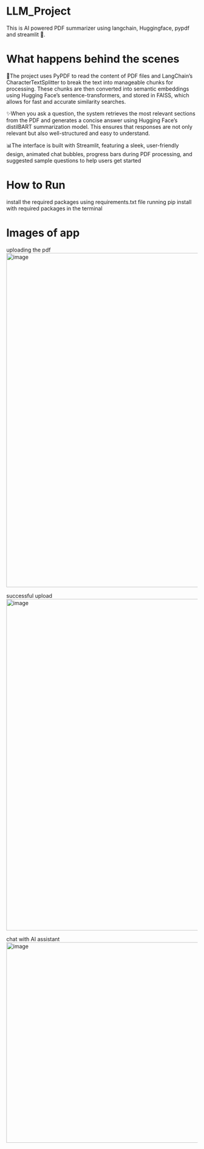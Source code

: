 # LLM_Project
This is AI powered PDF summarizer using langchain, Huggingface, pypdf and streamlit 🚀. 

# What happens behind the scenes

📌The project uses PyPDF to read the content of PDF files and LangChain’s CharacterTextSplitter to break the text into manageable chunks for processing. These chunks are then converted into semantic embeddings using Hugging Face’s sentence-transformers, and stored in FAISS, which allows for fast and accurate similarity searches.

✨When you ask a question, the system retrieves the most relevant sections from the PDF and generates a concise answer using Hugging Face’s distilBART summarization model. This ensures that responses are not only relevant but also well-structured and easy to understand.

📊The interface is built with Streamlit, featuring a sleek, user-friendly design, animated chat bubbles, progress bars during PDF processing, and suggested sample questions to help users get started

# How to Run
install the required packages using requirements.txt file running pip install with required packages in the terminal

# Images of app

uploading the pdf
<img width="1912" height="880" alt="image" src="https://github.com/user-attachments/assets/a7dc6d8e-a721-459d-973d-dad43252eef2" />

successful upload
<img width="1920" height="873" alt="image" src="https://github.com/user-attachments/assets/a53f1822-185e-48e0-bbbc-2e3b19b009da" />

chat with AI assistant
<img width="1542" height="528" alt="image" src="https://github.com/user-attachments/assets/96901e69-2cfc-4ab5-8cfa-90acb5dd88cd" />




